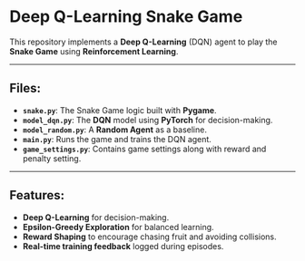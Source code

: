 # Deep Q-Learning Snake Game

This repository implements a **Deep Q-Learning** (DQN) agent to play the **Snake Game** using **Reinforcement Learning**.

---

## Files:
- **`snake.py`**: The Snake Game logic built with **Pygame**.
- **`model_dqn.py`**: The **DQN** model using **PyTorch** for decision-making.
- **`model_random.py`**: A **Random Agent** as a baseline.
- **`main.py`**: Runs the game and trains the DQN agent.
- **`game_settings.py`**: Contains game settings along with reward and penalty setting.

---

## Features:
- **Deep Q-Learning** for decision-making.
- **Epsilon-Greedy Exploration** for balanced learning.
- **Reward Shaping** to encourage chasing fruit and avoiding collisions.
- **Real-time training feedback** logged during episodes.
